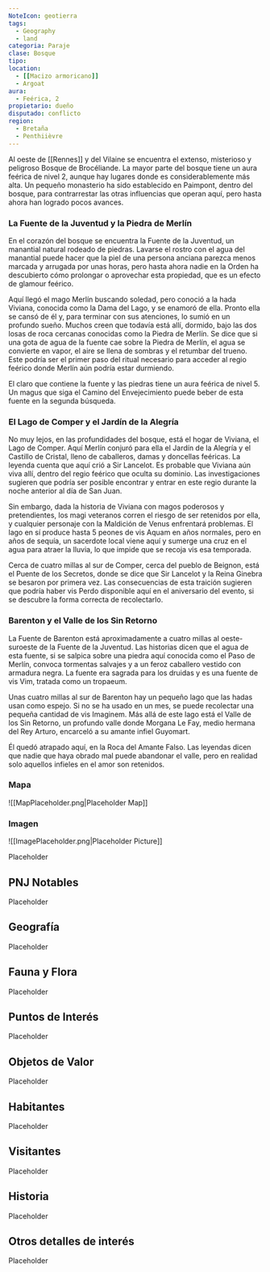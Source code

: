 ```yaml
---
NoteIcon: geotierra
tags:
  - Geography 
  - land 
categoria: Paraje
clase: Bosque
tipo: 
location: 
  - [[Macizo armoricano]] 
  - Argoat
aura:
  - Feérica, 2
propietario: dueño
disputado: conflicto
region:
  - Bretaña  
  - Penthiièvre
---
```





Al oeste de [[Rennes]] y del Vilaine se encuentra el extenso, misterioso y peligroso Bosque de Brocéliande. La mayor parte del bosque tiene un aura feérica de nivel 2, aunque hay lugares donde es considerablemente más alta. Un pequeño monasterio ha sido establecido en Paimpont, dentro del bosque, para contrarrestar las otras influencias que operan aquí, pero hasta ahora han logrado pocos avances.

### La Fuente de la Juventud y la Piedra de Merlín
En el corazón del bosque se encuentra la Fuente de la Juventud, un manantial natural rodeado de piedras. Lavarse el rostro con el agua del manantial puede hacer que la piel de una persona anciana parezca menos marcada y arrugada por unas horas, pero hasta ahora nadie en la Orden ha descubierto cómo prolongar o aprovechar esta propiedad, que es un efecto de glamour feérico.

Aquí llegó el mago Merlín buscando soledad, pero conoció a la hada Viviana, conocida como la Dama del Lago, y se enamoró de ella. Pronto ella se cansó de él y, para terminar con sus atenciones, lo sumió en un profundo sueño. Muchos creen que todavía está allí, dormido, bajo las dos losas de roca cercanas conocidas como la Piedra de Merlín. Se dice que si una gota de agua de la fuente cae sobre la Piedra de Merlín, el agua se convierte en vapor, el aire se llena de sombras y el retumbar del trueno. Este podría ser el primer paso del ritual necesario para acceder al regio feérico donde Merlín aún podría estar durmiendo.

El claro que contiene la fuente y las piedras tiene un aura feérica de nivel 5. Un magus que siga el Camino del Envejecimiento puede beber de esta fuente en la segunda búsqueda.

### El Lago de Comper y el Jardín de la Alegría

No muy lejos, en las profundidades del bosque, está el hogar de Viviana, el Lago de Comper. Aquí Merlín conjuró para ella el Jardín de la Alegría y el Castillo de Cristal, lleno de caballeros, damas y doncellas feéricas. La leyenda cuenta que aquí crió a Sir Lancelot. Es probable que Viviana aún viva allí, dentro del regio feérico que oculta su dominio. Las investigaciones sugieren que podría ser posible encontrar y entrar en este regio durante la noche anterior al día de San Juan.

Sin embargo, dada la historia de Viviana con magos poderosos y pretendientes, los magi veteranos corren el riesgo de ser retenidos por ella, y cualquier personaje con la Maldición de Venus enfrentará problemas. El lago en sí produce hasta 5 peones de vis Aquam en años normales, pero en años de sequía, un sacerdote local viene aquí y sumerge una cruz en el agua para atraer la lluvia, lo que impide que se recoja vis esa temporada.

Cerca de cuatro millas al sur de Comper, cerca del pueblo de Beignon, está el Puente de los Secretos, donde se dice que Sir Lancelot y la Reina Ginebra se besaron por primera vez. Las consecuencias de esta traición sugieren que podría haber vis Perdo disponible aquí en el aniversario del evento, si se descubre la forma correcta de recolectarlo.

### Barenton y el Valle de los Sin Retorno

La Fuente de Barenton está aproximadamente a cuatro millas al oeste-suroeste de la Fuente de la Juventud. Las historias dicen que el agua de esta fuente, si se salpica sobre una piedra aquí conocida como el Paso de Merlín, convoca tormentas salvajes y a un feroz caballero vestido con armadura negra. La fuente era sagrada para los druidas y es una fuente de vis Vim, tratada como un tropaeum.

Unas cuatro millas al sur de Barenton hay un pequeño lago que las hadas usan como espejo. Si no se ha usado en un mes, se puede recolectar una pequeña cantidad de vis Imaginem. Más allá de este lago está el Valle de los Sin Retorno, un profundo valle donde Morgana Le Fay, medio hermana del Rey Arturo, encarceló a su amante infiel Guyomart.

Él quedó atrapado aquí, en la Roca del Amante Falso. Las leyendas dicen que nadie que haya obrado mal puede abandonar el valle, pero en realidad solo aquellos infieles en el amor son retenidos.

### Mapa
![[MapPlaceholder.png|Placeholder Map]]

### Imagen
![[ImagePlaceholder.png|Placeholder Picture]]

Placeholder

## PNJ Notables
Placeholder

## Geografía
Placeholder

## Fauna y Flora
Placeholder

## Puntos de Interés
Placeholder

## Objetos de Valor
Placeholder

## Habitantes
Placeholder

## Visitantes
Placeholder

## Historia
Placeholder

## Otros detalles de interés
Placeholder

